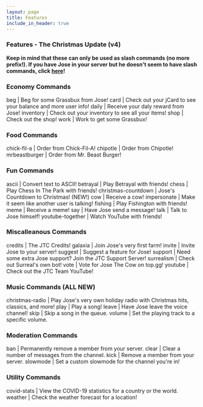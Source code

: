 ```yaml
---
layout: page
title: Features
include_in_header: true 
---
```

### Features - The Christmas Update (v4)

**Keep in mind that these can only be used as slash commands (no more prefix!). If you have Jose in your server but he doesn't seem to have slash commands, click [here](https://josethecow.ml/invite)!**

### Economy Commands
beg | Beg for some Grassbux from Jose!
card | Check out your jCard to see your balance and more user info!
daily | Receive your daly reward from Jose!
inventory | Check out your inventory to see all your items!
shop | Check out the shop!
work | Work to get some Grassbux!

### Food Commands
chick-fil-a | Order from Chick-Fil-A!
chipotle | Order from Chipotle!
mrbeastburger | Order from Mr. Beast Burger!

### Fun Commands
ascii | Convert text to ASCII!
betrayal | Play Betrayal with friends!
chess | Play Chess In The Park with friends!
christmas-countdown | Jose's Countdown to Christmas! (NEW!)
cow | Receive a cow!
impersonate | Make it seem like another user is talking!
fishing | Play Fishington with friends!
meme | Receive a meme!
say | Have Jose send a message!
talk | Talk to Jose himself!
youtube-together | Watch YouTube with friends!

### Miscalleanous Commands
credits | The JTC Credits!
galaxia | Join Jose's very first farm! 
invite | Invite Jose to your server!
suggest | Suggest a feature for Jose!
support | Need some extra Jose support? Join the JTC Support Server!
surrealism | Check out Surreal's own bot!
vote | Vote for Jose The Cow on top.gg!
youtube | Check out the JTC Team YouTube!

### Music Commands (ALL NEW)
christmas-radio | Play Jose's very own holiday radio with Christmas hits, classics, and more!
play | Play a song!
leave | Have Jose leave the voice channel!
skip | Skip a song in the queue.
volume | Set the playing track to a specific volume.

### Moderation Commands
ban | Permanently remove a member from your server.
clear | Clear a number of messages from the channel.
kick | Remove a member from your server.
slowmode | Set a custom slowmode for the channel you're in!

### Utility Commands
covid-stats | View the COVID-19 statistics for a country or the world.
weather | Check the weather forecast for a location!
